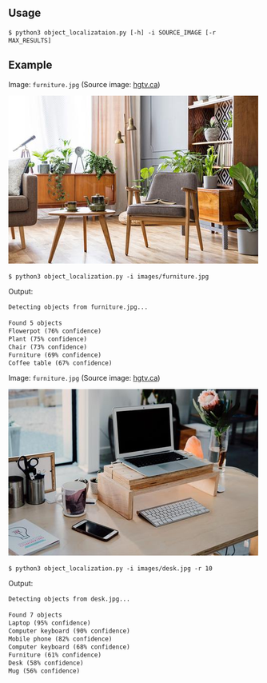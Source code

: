 ## Usage

```
$ python3 object_localizataion.py [-h] -i SOURCE_IMAGE [-r MAX_RESULTS]
```

## Example

Image: `furniture.jpg` (Source image: [hgtv.ca](https://assets.blog.hgtv.ca/wp-content/uploads/2019/11/28103558/Place-Your-Plants-According-to-Their-Needs1.jpg))

![img](images/furniture.jpg)

```
$ python3 object_localization.py -i images/furniture.jpg
```

Output:
```
Detecting objects from furniture.jpg...

Found 5 objects
Flowerpot (76% confidence)
Plant (75% confidence)
Chair (73% confidence)
Furniture (69% confidence)
Coffee table (67% confidence)
```

Image: `furniture.jpg` (Source image: [hgtv.ca](https://assets.blog.hgtv.ca/wp-content/uploads/2019/11/28103558/Place-Your-Plants-According-to-Their-Needs1.jpg))

![img](images/desk.jpg)

```
$ python3 object_localization.py -i images/desk.jpg -r 10 
```

Output:
```
Detecting objects from desk.jpg...

Found 7 objects
Laptop (95% confidence)
Computer keyboard (90% confidence)
Mobile phone (82% confidence)
Computer keyboard (68% confidence)
Furniture (61% confidence)
Desk (58% confidence)
Mug (56% confidence)
```